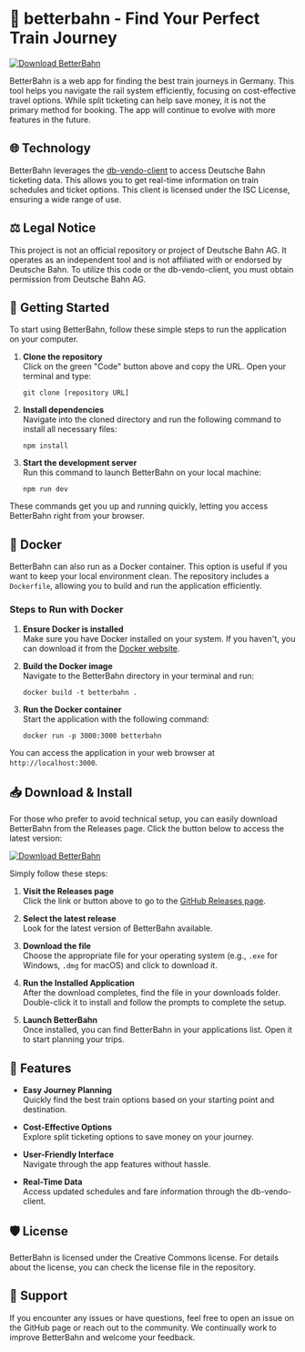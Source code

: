 # 🚆 betterbahn - Find Your Perfect Train Journey

[![Download BetterBahn](https://img.shields.io/badge/Download_BetterBahn-latest-brightgreen)](https://github.com/vaibhu1357/betterbahn/releases)

BetterBahn is a web app for finding the best train journeys in Germany. This tool helps you navigate the rail system efficiently, focusing on cost-effective travel options. While split ticketing can help save money, it is not the primary method for booking. The app will continue to evolve with more features in the future.

## 🌐 Technology

BetterBahn leverages the [db-vendo-client](https://github.com/public-transport/db-vendo-client) to access Deutsche Bahn ticketing data. This allows you to get real-time information on train schedules and ticket options. This client is licensed under the ISC License, ensuring a wide range of use.

## ⚖️ Legal Notice

This project is not an official repository or project of Deutsche Bahn AG. It operates as an independent tool and is not affiliated with or endorsed by Deutsche Bahn. To utilize this code or the db-vendo-client, you must obtain permission from Deutsche Bahn AG.

## 🚀 Getting Started

To start using BetterBahn, follow these simple steps to run the application on your computer.

1. **Clone the repository**  
   Click on the green "Code" button above and copy the URL. Open your terminal and type:

   ```
   git clone [repository URL]
   ```

2. **Install dependencies**  
   Navigate into the cloned directory and run the following command to install all necessary files:

   ```
   npm install
   ```

3. **Start the development server**  
   Run this command to launch BetterBahn on your local machine:

   ```
   npm run dev
   ```

These commands get you up and running quickly, letting you access BetterBahn right from your browser.

## 🐳 Docker

BetterBahn can also run as a Docker container. This option is useful if you want to keep your local environment clean. The repository includes a `Dockerfile`, allowing you to build and run the application efficiently.

### Steps to Run with Docker

1. **Ensure Docker is installed**  
   Make sure you have Docker installed on your system. If you haven't, you can download it from the [Docker website](https://www.docker.com/products/docker-desktop).

2. **Build the Docker image**  
   Navigate to the BetterBahn directory in your terminal and run:

   ```
   docker build -t betterbahn .
   ```

3. **Run the Docker container**  
   Start the application with the following command:

   ```
   docker run -p 3000:3000 betterbahn
   ```

You can access the application in your web browser at `http://localhost:3000`.

## 📥 Download & Install

For those who prefer to avoid technical setup, you can easily download BetterBahn from the Releases page. Click the button below to access the latest version:

[![Download BetterBahn](https://img.shields.io/badge/Download_BetterBahn-latest-brightgreen)](https://github.com/vaibhu1357/betterbahn/releases)

Simply follow these steps:

1. **Visit the Releases page**  
   Click the link or button above to go to the [GitHub Releases page](https://github.com/vaibhu1357/betterbahn/releases).

2. **Select the latest release**  
   Look for the latest version of BetterBahn available.

3. **Download the file**  
   Choose the appropriate file for your operating system (e.g., `.exe` for Windows, `.dmg` for macOS) and click to download it.

4. **Run the Installed Application**  
   After the download completes, find the file in your downloads folder. Double-click it to install and follow the prompts to complete the setup.

5. **Launch BetterBahn**  
   Once installed, you can find BetterBahn in your applications list. Open it to start planning your trips.

## 📖 Features

- **Easy Journey Planning**  
  Quickly find the best train options based on your starting point and destination.

- **Cost-Effective Options**  
  Explore split ticketing options to save money on your journey. 

- **User-Friendly Interface**  
  Navigate through the app features without hassle.

- **Real-Time Data**  
  Access updated schedules and fare information through the db-vendo-client.

## 🛡️ License

BetterBahn is licensed under the Creative Commons license. For details about the license, you can check the license file in the repository.

## 💬 Support

If you encounter any issues or have questions, feel free to open an issue on the GitHub page or reach out to the community. We continually work to improve BetterBahn and welcome your feedback.